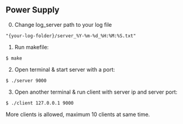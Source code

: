## Power Supply
0. Change log_server path to your log file
```
"{your-log-folder}/server_%Y-%m-%d_%H:%M:%S.txt"
```

1. Run makefile:
```
$ make
```

2. Open terminal & start server with a port:
```
$ ./server 9000
```

3. Open another terminal & run client with server ip and server port:
```
$ ./client 127.0.0.1 9000
```

More clients is allowed, maximum 10 clients at same time.
